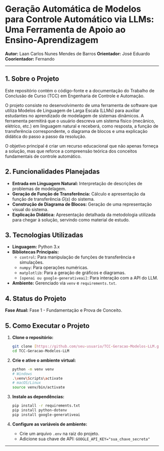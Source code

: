 # Geração Automática de Modelos para Controle Automático via LLMs: Uma Ferramenta de Apoio ao Ensino-Aprendizagem

**Autor:** Laan Carlos Nunes Mendes de Barros
**Orientador:** José Eduardo
**Coorientador:** Fernando

---

## 1. Sobre o Projeto

Este repositório contém o código-fonte e a documentação do Trabalho de Conclusão de Curso (TCC) em Engenharia de Controle e Automação.

O projeto consiste no desenvolvimento de uma ferramenta de software que utiliza Modelos de Linguagem de Larga Escala (LLMs) para auxiliar estudantes no aprendizado de modelagem de sistemas dinâmicos. A ferramenta permitirá que o usuário descreva um sistema físico (mecânico, elétrico, etc.) em linguagem natural e receberá, como resposta, a função de transferência correspondente, o diagrama de blocos e uma explicação didática do passo a passo da resolução.

O objetivo principal é criar um recurso educacional que não apenas forneça a solução, mas que reforce a compreensão teórica dos conceitos fundamentais de controle automático.

## 2. Funcionalidades Planejadas

- **Entrada em Linguagem Natural:** Interpretação de descrições de problemas de modelagem.
- **Geração de Função de Transferência:** Cálculo e apresentação da função de transferência $G(s)$ do sistema.
- **Construção de Diagrama de Blocos:** Geração de uma representação visual do sistema.
- **Explicação Didática:** Apresentação detalhada da metodologia utilizada para chegar à solução, servindo como material de estudo.

## 3. Tecnologias Utilizadas

- **Linguagem:** Python 3.x
- **Bibliotecas Principais:**
  - `control`: Para manipulação de funções de transferência e simulações.
  - `numpy`: Para operações numéricas.
  - `matplotlib`: Para a geração de gráficos e diagramas.
  - `[openai ou google-generativeai]`: Para interação com a API do LLM.
- **Ambiente:** Gerenciado via `venv` e `requirements.txt`.

## 4. Status do Projeto

**Fase Atual:** Fase 1 - Fundamentação e Prova de Conceito.

## 5. Como Executar o Projeto

1.  **Clone o repositório:**
    ```bash
    git clone [https://github.com/seu-usuario/TCC-Geracao-Modelos-LLM.git](https://github.com/seu-usuario/TCC-Geracao-Modelos-LLM.git)
    cd TCC-Geracao-Modelos-LLM
    ```

2.  **Crie e ative o ambiente virtual:**
    ```bash
    python -m venv venv
    # Windows
    .\venv\Scripts\activate
    # macOS/Linux
    source venv/bin/activate
    ```

3.  **Instale as dependências:**
    ```bash
    pip install -r requirements.txt
    pip install python-dotenv
    pip install google-generativeai
    ```

4.  **Configure as variáveis de ambiente:**
    - Crie um arquivo `.env` na raiz do projeto.
    - Adicione sua chave de API: `GOOGLE_API_KEY="sua_chave_secreta"`

---
